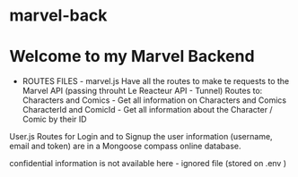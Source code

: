 # marvel-back

# Welcome to my Marvel Backend

- ROUTES FILES -
  marvel.js
  Have all the routes to make te requests to the Marvel API (passing throuht Le Reacteur API - Tunnel)
  Routes to:
  Characters and Comics - Get all information on Characters and Comics
  CharacterId and ComicId - Get all information about the Character / Comic by their ID

User.js
Routes for Login and to Signup
the user information (username, email and token) are in a Mongoose compass online database.

confidential information is not available here - ignored file (stored on .env )
